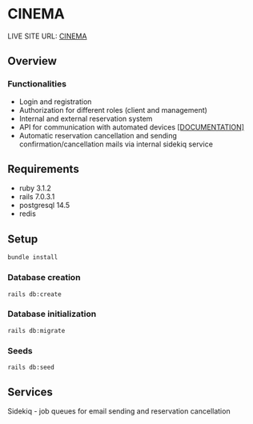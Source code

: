 # CINEMA

 LIVE SITE URL: [CINEMA](https://cinema-rails-production.up.railway.app/)

## Overview

### Functionalities

- Login and registration
- Authorization for different roles (client and management)
- Internal and external reservation system
- API for communication with automated devices [[DOCUMENTATION]](https://documenter.getpostman.com/view/23736717/2s83znogK8)
- Automatic reservation cancellation and sending confirmation/cancellation mails via internal sidekiq service

## Requirements
- ruby 3.1.2
- rails 7.0.3.1
- postgresql 14.5
- redis

## Setup

```
bundle install
```

### Database creation

```
rails db:create
```

### Database initialization

```
rails db:migrate
```

### Seeds

```
rails db:seed
```

## Services

Sidekiq - job queues for email sending and reservation cancellation




